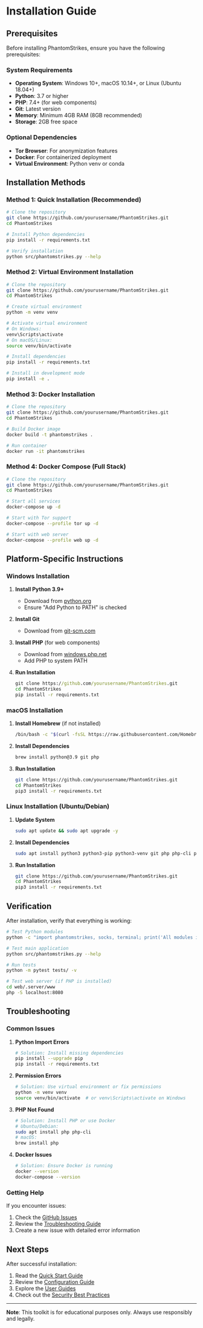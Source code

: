 # Installation Guide

## Prerequisites

Before installing PhantomStrikes, ensure you have the following prerequisites:

### System Requirements
- **Operating System**: Windows 10+, macOS 10.14+, or Linux (Ubuntu 18.04+)
- **Python**: 3.7 or higher
- **PHP**: 7.4+ (for web components)
- **Git**: Latest version
- **Memory**: Minimum 4GB RAM (8GB recommended)
- **Storage**: 2GB free space

### Optional Dependencies
- **Tor Browser**: For anonymization features
- **Docker**: For containerized deployment
- **Virtual Environment**: Python venv or conda

## Installation Methods

### Method 1: Quick Installation (Recommended)

```bash
# Clone the repository
git clone https://github.com/yourusername/PhantomStrikes.git
cd PhantomStrikes

# Install Python dependencies
pip install -r requirements.txt

# Verify installation
python src/phantomstrikes.py --help
```

### Method 2: Virtual Environment Installation

```bash
# Clone the repository
git clone https://github.com/yourusername/PhantomStrikes.git
cd PhantomStrikes

# Create virtual environment
python -m venv venv

# Activate virtual environment
# On Windows:
venv\Scripts\activate
# On macOS/Linux:
source venv/bin/activate

# Install dependencies
pip install -r requirements.txt

# Install in development mode
pip install -e .
```

### Method 3: Docker Installation

```bash
# Clone the repository
git clone https://github.com/yourusername/PhantomStrikes.git
cd PhantomStrikes

# Build Docker image
docker build -t phantomstrikes .

# Run container
docker run -it phantomstrikes
```

### Method 4: Docker Compose (Full Stack)

```bash
# Clone the repository
git clone https://github.com/yourusername/PhantomStrikes.git
cd PhantomStrikes

# Start all services
docker-compose up -d

# Start with Tor support
docker-compose --profile tor up -d

# Start with web server
docker-compose --profile web up -d
```

## Platform-Specific Instructions

### Windows Installation

1. **Install Python 3.9+**
   - Download from [python.org](https://www.python.org/downloads/)
   - Ensure "Add Python to PATH" is checked

2. **Install Git**
   - Download from [git-scm.com](https://git-scm.com/download/win)

3. **Install PHP** (for web components)
   - Download from [windows.php.net](https://windows.php.net/download/)
   - Add PHP to system PATH

4. **Run Installation**
   ```cmd
   git clone https://github.com/yourusername/PhantomStrikes.git
   cd PhantomStrikes
   pip install -r requirements.txt
   ```

### macOS Installation

1. **Install Homebrew** (if not installed)
   ```bash
   /bin/bash -c "$(curl -fsSL https://raw.githubusercontent.com/Homebrew/install/HEAD/install.sh)"
   ```

2. **Install Dependencies**
   ```bash
   brew install python@3.9 git php
   ```

3. **Run Installation**
   ```bash
   git clone https://github.com/yourusername/PhantomStrikes.git
   cd PhantomStrikes
   pip3 install -r requirements.txt
   ```

### Linux Installation (Ubuntu/Debian)

1. **Update System**
   ```bash
   sudo apt update && sudo apt upgrade -y
   ```

2. **Install Dependencies**
   ```bash
   sudo apt install python3 python3-pip python3-venv git php php-cli php-curl php-mbstring php-xml php-zip curl wget unzip -y
   ```

3. **Run Installation**
   ```bash
   git clone https://github.com/yourusername/PhantomStrikes.git
   cd PhantomStrikes
   pip3 install -r requirements.txt
   ```

## Verification

After installation, verify that everything is working:

```bash
# Test Python modules
python -c "import phantomstrikes, socks, terminal; print('All modules imported successfully!')"

# Test main application
python src/phantomstrikes.py --help

# Run tests
python -m pytest tests/ -v

# Test web server (if PHP is installed)
cd web/.server/www
php -S localhost:8080
```

## Troubleshooting

### Common Issues

1. **Python Import Errors**
   ```bash
   # Solution: Install missing dependencies
   pip install --upgrade pip
   pip install -r requirements.txt
   ```

2. **Permission Errors**
   ```bash
   # Solution: Use virtual environment or fix permissions
   python -m venv venv
   source venv/bin/activate  # or venv\Scripts\activate on Windows
   ```

3. **PHP Not Found**
   ```bash
   # Solution: Install PHP or use Docker
   # Ubuntu/Debian:
   sudo apt install php php-cli
   # macOS:
   brew install php
   ```

4. **Docker Issues**
   ```bash
   # Solution: Ensure Docker is running
   docker --version
   docker-compose --version
   ```

### Getting Help

If you encounter issues:

1. Check the [GitHub Issues](https://github.com/yourusername/PhantomStrikes/issues)
2. Review the [Troubleshooting Guide](../docs/troubleshooting.md)
3. Create a new issue with detailed error information

## Next Steps

After successful installation:

1. Read the [Quick Start Guide](quickstart.md)
2. Review the [Configuration Guide](configuration.md)
3. Explore the [User Guides](user-guides.md)
4. Check out the [Security Best Practices](security.md)

---

**Note**: This toolkit is for educational purposes only. Always use responsibly and legally. 
